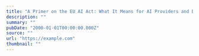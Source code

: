 ```yaml
---
title: "A Primer on the EU AI Act: What It Means for AI Providers and Deployers"
description: ""
summary: ""
pubDate: "2000-01-01T00:00:00.000Z"
source: ""
url: "https://example.com"
thumbnail: ""
---
```


